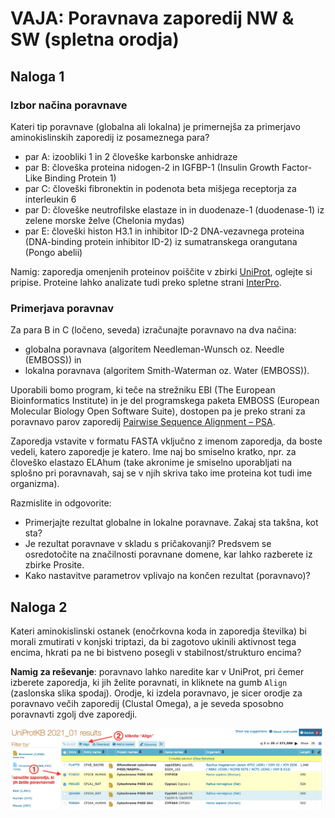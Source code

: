 # VAJA: Poravnava zaporedij NW & SW (spletna orodja)

## Naloga 1

### Izbor načina poravnave
Kateri tip poravnave (globalna ali lokalna) je primernejša za primerjavo aminokislinskih zaporedij iz posameznega para?

* par A: izoobliki 1 in 2 človeške karbonske anhidraze
* par B: človeška proteina nidogen-2 in IGFBP-1 (Insulin Growth Factor-Like Binding Protein 1)
* par C: človeški fibronektin in podenota beta mišjega receptorja za interleukin 6
* par D: človeške neutrofilske elastaze in in duodenaze-1 (duodenase-1) iz zelene morske želve (Chelonia mydas)
* par E: človeški histon H3.1 in inhibitor ID-2 DNA-vezavnega proteina (DNA-binding protein inhibitor ID-2) iz sumatranskega orangutana (Pongo abelii)

Namig: zaporedja omenjenih proteinov poiščite v zbirki [UniProt](http://uniprot.org), oglejte si pripise. Proteine lahko analizate tudi preko spletne strani [InterPro](https://www.ebi.ac.uk/interpro/).

### Primerjava poravnav
Za para B in C (ločeno, seveda) izračunajte poravnavo na dva načina:
* globalna poravnava (algoritem Needleman-Wunsch oz. Needle (EMBOSS)) in
* lokalna poravnava (algoritem Smith-Waterman oz. Water (EMBOSS)).

Uporabili bomo program, ki teče na strežniku EBI (The European Bioinformatics Institute) in je del programskega paketa EMBOSS (European Molecular Biology Open Software Suite), dostopen pa je preko strani za poravnavo parov zaporedij [Pairwise Sequence Alignment – PSA](http://www.ebi.ac.uk/Tools/psa/).

Zaporedja vstavite v formatu FASTA vključno z imenom zaporedja, da boste vedeli, katero zaporedje je katero. Ime naj bo smiselno kratko, npr. za človeško elastazo ELAhum (take akronime je smiselno uporabljati na splošno pri poravnavah, saj se v njih skriva tako ime proteina kot tudi ime organizma). 

Razmislite in odgovorite:
* Primerjajte rezultat globalne in lokalne poravnave. Zakaj sta takšna, kot sta?
* Je rezultat poravnave v skladu s pričakovanji? Predsvem se osredotočite na značilnosti poravnane domene, kar lahko razberete iz zbirke Prosite.
* Kako nastavitve parametrov vplivajo na končen rezultat (poravnavo)?

## Naloga 2
Kateri aminokislinski ostanek (enočrkovna koda in zaporedja številka) bi morali zmutirati v konjski triptazi, da bi zagotovo ukinili aktivnost tega encima, hkrati pa ne bi bistveno posegli v stabilnost/strukturo encima?

**Namig za reševanje**: poravnavo lahko naredite kar v UniProt, pri čemer izberete zaporedja, ki jih želite poravnati, in kliknete na gumb `Align` (zaslonska slika spodaj). Orodje, ki izdela poravnavo, je sicer orodje za poravnavo večih zaporedij (Clustal Omega), a je seveda sposobno poravnavti zgolj dve zaporedji.

![Poravnava v UniProt](slike/uniprot_poravnava.png)